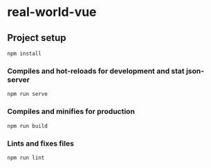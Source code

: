 # real-world-vue

## Project setup
```
npm install
```

### Compiles and hot-reloads for development and stat json-server
```
npm run serve
```

### Compiles and minifies for production
```
npm run build
```

### Lints and fixes files
```
npm run lint
```
